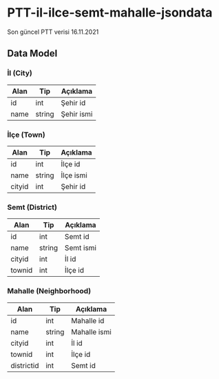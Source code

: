 # PTT-il-ilce-semt-mahalle-jsondata

Son güncel PTT verisi 16.11.2021

<a name="dataModel"></a>
## Data Model

<a name="dataModelCity"></a>
### İl (City)
| Alan | Tip | Açıklama |
| ------ | ------ | ------ |
| id | int | Şehir id|
| name | string | Şehir ismi |


<a name="dataModelTown"></a>
### İlçe (Town)
| Alan | Tip | Açıklama |
| ------ | ------ | ------ |
| id | int | İlçe id|
| name | string | İlçe ismi |
| cityid | int | Şehir id |


<a name="dataModelDistrict"></a>
### Semt (District)
| Alan | Tip | Açıklama |
| ------ | ------ | ------ |
| id | int | Semt id|
| name | string | Semt ismi |
| cityid | int | İl id |
| townid | int | İlçe id |

<a name="dataModelNeighborhood"></a>
### Mahalle (Neighborhood)
| Alan | Tip | Açıklama |
| ------ | ------ | ------ |
| id | int | Mahalle id|
| name | string | Mahalle ismi |
| cityid | int | İl id |
| townid | int | İlçe id |
| districtid | int | Semt id |

